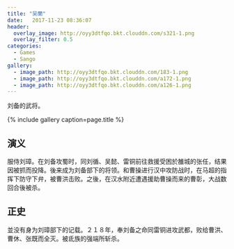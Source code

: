 ```yaml
---
title: "吴蘭"
date:   2017-11-23 08:36:07
header:
  overlay_image: http://oyy3dtfqo.bkt.clouddn.com/s321-1.png
  overlay_filter: 0.5
categories:
  - Games
  - Sango
gallery:
  - image_path: http://oyy3dtfqo.bkt.clouddn.com/183-1.png
  - image_path: http://oyy3dtfqo.bkt.clouddn.com/a172-1.png
  - image_path: http://oyy3dtfqo.bkt.clouddn.com/a126-1.png
---
```


刘备的武将。

{% include gallery caption=page.title %}

## 演义

服侍刘璋。在刘备攻蜀时，同刘循、吴懿、雷铜前往救援受困於雒城的张任，结果因被抓而投降。後来成为刘备部下的将领。和曹操进行汉中攻防战时，在马超的指挥下防守下弁，被曹洪击败。之後，在汉水附近遭遇援助曹操而来的曹彰，大战数回合後被杀。

## 正史

並没有身为刘璋部下的记载。２１８年，奉刘备之命同雷铜进攻武都，败给曹洪、曹休、张既而全灭。被氐族的强端所斩杀。